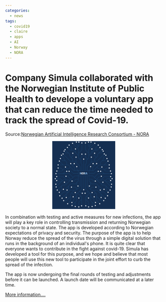 ```yaml
---
categories:
  - news
tags:
  - covid19
  - claire
  - apps
  - AI
  - Norway
  - NORA
---
```


# Company Simula collaborated with the Norwegian Institute of Public Health to develope a voluntary app that can reduce the time needed to track the spread of Covid-19. 

Source:[Norwegian Artificial Intelligence Research Consortium - NORA](https://www.nora.ai/news-and-events/news/simula-is-working-with-the-norwegian-institute-of-.html)

<p align="center"><a href="http://www.nora.ai/"><img src="/assets/images/images_posts/logo_nora.png"  width="40%"></a></p>


In combination with testing and active measures for new infections, the app will play a key role in controlling transmission and returning Norwegian society to a normal state. The app is developed according to Norwegian expectations of privacy and security. The purpose of the app is to help Norway reduce the spread of the virus through a simple digital solution that runs in the background of an individual's phone. It is quite clear that everyone wants to contribute in the fight against covid-19. Simula has developed a tool for this purpose, and we hope and believe that most people will use this new tool to participate in the joint effort to curb the spread of the infection.

The app is now undergoing the final rounds of testing and adjustments before it can be launched. A launch date will be communicated at a later time.

[More information....](https://www.nora.ai/news-and-events/news/simula-is-working-with-the-norwegian-institute-of-.html)


